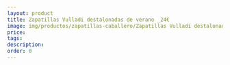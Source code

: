 ```yaml
---
layout: product
title: Zapatillas Vulladi destalonadas de verano _24€
image: img/productos/zapatillas-caballero/Zapatillas Vulladi destalonadas de verano _24€.jpeg
price: 
tags: 
description: 
order: 0
---
```

